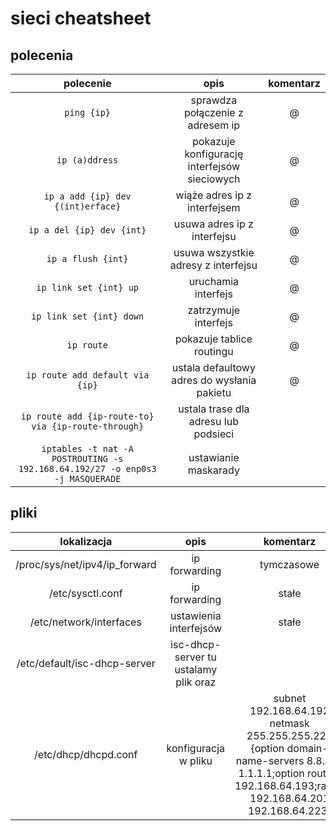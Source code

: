 sieci cheatsheet
================


polecenia
---------
|polecenie|opis|komentarz|
|:---------:|:----:|:------------------:|
|```ping {ip}```|sprawdza połączenie z adresem ip|@|
|```ip (a)ddress```| pokazuje konfigurację interfejsów sieciowych|@|
|```ip a add {ip} dev {(int)erface}```|wiąże adres ip z interfejsem|@|
|```ip a del {ip} dev {int}```|usuwa adres ip z interfejsu|@|
|```ip a flush {int}```|usuwa wszystkie adresy z interfejsu|@|
|```ip link set {int} up```|uruchamia interfejs|@|
|```ip link set {int} down```|zatrzymuje interfejs|@|
|```ip route```|pokazuje tablice routingu|@|
|```ip route add default via {ip}```|ustala defaultowy adres do wysłania pakietu|@|
|```ip route add {ip-route-to} via {ip-route-through}```|ustala trase dla adresu lub podsieci|
|```iptables -t nat -A POSTROUTING -s 192.168.64.192/27 -o enp0s3 -j MASQUERADE```| ustawianie maskarady|



pliki
-----
|lokalizacja|opis|komentarz|
|:---------:|:--:|:-------:|
|  /proc/sys/net/ipv4/ip_forward |ip forwarding|tymczasowe|
|   /etc/sysctl.conf  |     ip forwarding | stałe|
|   /etc/network/interfaces |    ustawienia interfejsów | stałe|
|/etc/default/isc-dhcp-server|isc-dhcp-server tu ustalamy plik oraz |
|/etc/dhcp/dhcpd.conf|konfiguracja w pliku|subnet 192.168.64.192 netmask 255.255.255.225 {option domain-name-servers 8.8.8.8, 1.1.1.1;option routers 192.168.64.193;range 192.168.64.201 192.168.64.223}|
